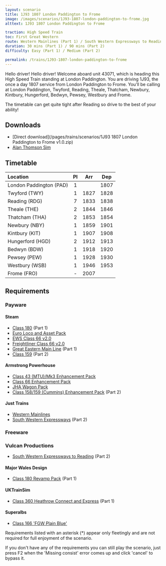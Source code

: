 ```yaml
---
layout: scenario
title: 1J93 1807 London Paddington to Frome
image: /images/scenarios/1J93-1807-london-paddington-to-frome.jpg
alttext: 1J93 1807 London Paddington to Frome

traction: High Speed Train
toc: First Great Western
route: Western Mainlines (Part 1) / South Western Expressways to Reading (Part 2)
duration: 30 mins (Part 1) / 90 mins (Part 2)
difficulty: Easy (Part 1) / Medium (Part 2)

permalink: /trains/1J93-1807-london-paddington-to-frome
---
```


Hello driver! Hello driver! Welcome aboard unit 43071, which is heading this High Speed Train standing at London Paddington. You are driving 1J93, the once a day 1807 service from London Paddington to Frome. You’ll be calling at London Paddington, Twyford, Reading, Theale, Thatcham, Newbury, Kintbury, Hungerford, Bedwyn, Pewsey, Westbury and Frome.

The timetable can get quite tight after Reading so drive to the best of your ability!


## Downloads
* [Direct download](/pages/trains/scenarios/1J93 1807 London Paddington to Frome v1.0.zip)
* [Alan Thomson Sim](https://alanthomsonsim.com/?download=1J93-1807-london-paddington-to-frome)

## Timetable

| Location | Pl | Arr | Dep |
|:-|:-:|:-:|:-:|
| London Paddington (PAD) | 1 | | 1807 |
| Twyford (TWY) | 1 | 1827 | 1828 |
| Reading (RDG) | 7 | 1833 | 1838 |
| Theale (THE) | 2 | 1844 | 1846 |
| Thatcham (THA) | 2 | 1853 | 1854 |
| Newbury (NBY) | 1 | 1859 | 1901 |
| Kintbury (KIT) | 1 | 1907 | 1908 |
| Hungerford (HGD) | 2 | 1912 | 1913 |
| Bedwyn (BDW) | 1 | 1918 | 1920 |
| Pewsey (PEW) | 1 | 1928 | 1930 |
| Westbury (WSB) | 1 | 1946 | 1953 |
| Frome (FRO) | - | 2007 | | 

## Requirements

### Payware

#### Steam
* [Class 180](https://store.steampowered.com/app/277763/) (Part 1)
* [Euro Loco and Asset Pack](https://store.steampowered.com/app/2083000)
* [EWS Class 66 v2.0](https://store.steampowered.com/app/222568/)
* [Freightliner Class 66 v2.0](https://store.steampowered.com/app/222562/)
* [Great Eastern Main Line](https://store.steampowered.com/app/222593) (Part 1)
* [Class 159](https://store.steampowered.com/app/222633/) (Part 2)
#### Armstrong Powerhouse
* [Class 43 (MTU)/Mk3 Enhancement Pack](https://www.armstrongpowerhouse.com/index.php?route=product/product&path=36_89&product_id=168)
* [Class 66 Enhancement Pack](https://www.armstrongpowerhouse.com/index.php?route=product/product&path=36_89&product_id=173)
* [JHA Wagon Pack](https://www.armstrongpowerhouse.com/index.php?route=product/product&path=45_85&product_id=107)
* [Class 158/159 (Cummins) Enhancement Pack](https://www.armstrongpowerhouse.com/enhancements/multiple_unit/class_158-159_cummins_enhancement_pack) (Part 2)

#### Just Trains
* [Western Mainlines](https://www.justtrains.net/product/western-mainlines)
* [South Western Expressways](https://www.justtrains.net/product/south-western-expressways) (Part 2)

### Freeware

### Vulcan Productions
* [South Western Expressways to Reading](https://www.vulcanproductions.co.uk/swetoreading.html) (Part 2)

#### Major Wales Design
* [Class 180 Revamp Pack](https://www.major.wales/revamp-packs/180) (Part 1)

#### UKTrainSim
* [Class 360 Heathrow Connect and Express](https://www.uktrainsim.com/filelib-info.php?form_fileid=34469) (Part 1)

#### Superalbs
* [Class 166 'FGW Plain Blue'](https://superalbs.weebly.com/class166fgwplain.html)

Requirements listed with an asterisk (*) appear only fleetingly and are not required for full enjoyment of the scenario.

If you don't have any of the requirements you can still play the scenario, just press F2 when the 'Missing consist' error comes up and click 'cancel' to bypass it.
